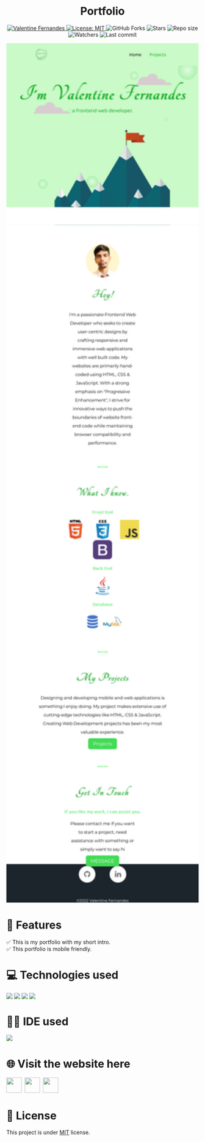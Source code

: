 <h1 align="center">Portfolio</h1>

<p align="center">	
   <a href="http://www.linkedin.com/in/valentine-fernandes-75701622b"> 
      <img alt="Valentine Fernandes" src="https://img.shields.io/badge/-ValentineFernandes-1AD043?style=flat&logo=Linkedin&logoColor=white" />
   </a>
  <a href="https://github.com/ValentineFernandes/UI-Assignment/blob/main/License">
    <img alt="License: MIT" src="https://img.shields.io/github/license/ValentineFernandes/Portfolio?color=#1AD043" />
  </a>
  <img alt="GitHub Forks" src="https://img.shields.io/github/forks/ValentineFernandes/Portfolio?color=#1AD043" />
  <img alt="Stars" src= "https://img.shields.io/github/stars/ValentineFernandes/Portfolio?color=#1AD043" />
  <img alt="Repo size" src="https://img.shields.io/github/repo-size/ValentineFernandes/Portfolio?color=#1AD043" />
<img alt= "Watchers" src="https://img.shields.io/github/watchers/ValentineFernandes/Portfolio?color=#1AD043" />
<img alt= "Last commit" src="https://img.shields.io/github/last-commit/ValentineFernandes/Portfolio?color=#1AD043" />
</p>


<div align="center">
<img width="600" src="https://github.com/ValentineFernandes/ValentineFernandes/blob/main/Portfolio/portfoliosc.jpg"> 
</div>

# 📝 Features 
✅ This is my portfolio with my short intro.<br>
✅ This portfolio is mobile friendly.

# 💻 Technologies used
<img src="https://img.shields.io/badge/HTML5-FF3300?style=for-the-badge&logo=html5&logoColor=white">
<img src="https://img.shields.io/badge/CSS3-0066FF?style=for-the-badge&logo=css3&logoColor=white">
<img src="https://img.shields.io/badge/Bootstrap-993399?style=for-the-badge&logo=bootstrap&logoColor=white">
<img src="https://img.shields.io/badge/JavaScript-FFF600?style=for-the-badge&logo=javascript&logoColor=white">

# 👩‍💻 IDE used
<img src="https://img.shields.io/badge/Atom-00E68A?style=for-the-badge&logo=Atom&logoColor=white">

# 🌐 Visit the website here
<a href="https://valentinefernandes.github.io/Portfolio/">  
<img width="40" height="40" src="https://github.com/ValentineFernandes/ValentineFernandes/blob/main/Portfolio/github.png"></a>
&nbsp;<a href="https://portfolioappweb.netlify.app/"><img width="40" height="40" src="https://github.com/ValentineFernandes/ValentineFernandes/blob/main/Portfolio/netlify.jpg"></a>
&nbsp;<a href="https://portfolio-peach-three-20.vercel.app/"><img width="40" height="40" src="https://github.com/ValentineFernandes/ValentineFernandes/blob/main/Portfolio/vercel.png"></a> 

# 📕 License
This project is under <a href="https://github.com/ValentineFernandes/Portfolio/blob/main/LICENSE">MIT</a> license.  
